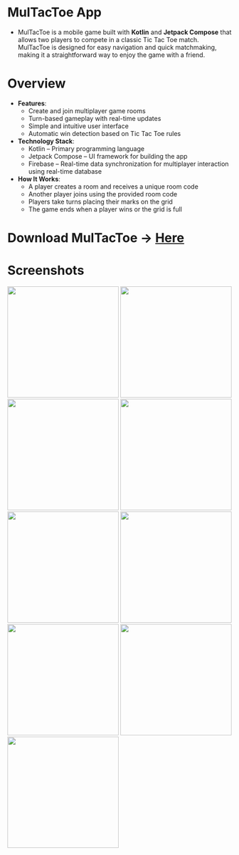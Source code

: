 # MulTacToe App
- MulTacToe is a mobile game built with **Kotlin** and **Jetpack Compose** that allows two players to compete in a classic Tic Tac Toe match. MulTacToe is designed for easy navigation and quick matchmaking, making it a straightforward way to enjoy the game with a friend.

# Overview
- **Features**:
  - Create and join multiplayer game rooms
  - Turn-based gameplay with real-time updates
  - Simple and intuitive user interface
  - Automatic win detection based on Tic Tac Toe rules
- **Technology Stack**:
  - Kotlin – Primary programming language
  - Jetpack Compose – UI framework for building the app
  - Firebase – Real-time data synchronization for multiplayer interaction using real-time database
- **How It Works**:
  - A player creates a room and receives a unique room code
  - Another player joins using the provided room code
  - Players take turns placing their marks on the grid
  - The game ends when a player wins or the grid is full
 
# Download MulTacToe → <a href = "https://archive.org/download/app-debug_202502/app-debug.apk">Here</a>

# Screenshots
<img src="https://github.com/user-attachments/assets/ca73a5e5-84f2-4de6-9af9-c41678b8c3c8" width="250" />
<img src="https://github.com/user-attachments/assets/a482d98b-fd4a-451c-9c8c-4abf789fdaff" width="250" />
<img src="https://github.com/user-attachments/assets/ce7b069a-846d-4f79-8bfd-35565e8866bb" width="250" />
<img src="https://github.com/user-attachments/assets/6736431b-c34a-4d96-b593-2fee22664ce0" width="250" />
<img src="https://github.com/user-attachments/assets/42083a11-c845-4b70-8762-998f8e3afbd7" width="250" />
<img src="https://github.com/user-attachments/assets/d3244845-992a-4099-928a-54a818af6e3e" width="250" />
<img src="https://github.com/user-attachments/assets/1be0dbcb-1856-4b46-bc45-39e816c3601e" width="250" />
<img src="https://github.com/user-attachments/assets/1c760762-4556-4377-b1d0-ea07d05c809f" width="250" />
<img src="https://github.com/user-attachments/assets/4765217f-0485-4759-a95a-9120efd4d245" width="250" />


